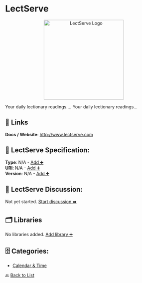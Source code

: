 # LectServe
<p align="center">
    <img width="256" src="https://raw.githubusercontent.com/apis-list/apis-list/main/apis/lectserve/logo_256x256.png" alt="LectServe Logo"/>
</p>
Your daily lectionary readings…. Your daily lectionary readings…

##  🔗 Links
**Docs / Website**: http://www.lectserve.com

## 🧬 LectServe Specification:
**Type**: N/A - [Add ➕](https://github.com/apis-list/apis-list/edit/main/apis.yaml#L11162)  
**URI**: N/A - [Add ➕](https://github.com/apis-list/apis-list/edit/main/apis.yaml#L11162)  
**Version**: N/A - [Add ➕](https://github.com/apis-list/apis-list/edit/main/apis.yaml#L11162)

## 💬 LectServe Discussion:
Not yet started. [Start discussion ➡️](https://github.com/apis-list/apis-list/discussions/new)

## 🗂️ Libraries

No libraries added. [Add library ➕](https://github.com/apis-list/apis-list/edit/main/apis.yaml#L11162)    


## 🗄️ Categories:
- [Calendar & Time](https://github.com/apis-list/apis-list#calendar--time-)

🔙  [Back to List](https://github.com/apis-list/apis-list)
